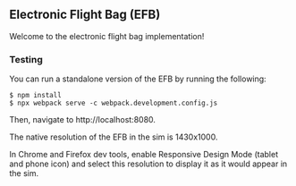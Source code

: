 ## Electronic Flight Bag (EFB)
Welcome to the electronic flight bag implementation!

### Testing
You can run a standalone version of the EFB by running the following:

```
$ npm install
$ npx webpack serve -c webpack.development.config.js
```

Then, navigate to http://localhost:8080.

The native resolution of the EFB in the sim is 1430x1000. 

In Chrome and Firefox dev tools, enable Responsive Design Mode (tablet and phone icon) and select this resolution to display it as it would appear in the sim.